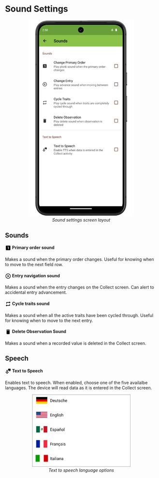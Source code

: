 Sound Settings
==============

<figure align="center" class="image">
  <img src="/_static/images/settings/sounds/settings_sounds_framed.png" width="350px"> 
  <figcaption><i>Sound settings screen
layout</i></figcaption> 
</figure>

Sounds
------

#### <img ref="primary" style="vertical-align: middle;" src="/_static/icons/settings/sounds/numeric-1-box.png" width="20px"> Primary order sound

Makes a sound when the primary order changes. Useful for knowing when to
move to the next field row.

#### <img ref="play" style="vertical-align: middle;" src="/_static/icons/settings/sounds/play-circle-outline.png" width="20px"> Entry navigation sound

Makes a sound when the entry changes on the Collect screen. Can alert to
accidental entry advancement.

#### <img ref="cycle" style="vertical-align: middle;" src="/_static/icons/settings/sounds/repeat.png" width="20px"> Cycle traits sound

Makes a sound when all the active traits have been cycled through.
Useful for knowing when to move to the next entry.

#### <img ref="delete" style="vertical-align: middle;" src="/_static/icons/settings/sounds/delete.png" width="20px"> Delete Observation Sound

Makes a sound when a recorded value is deleted in the Collect screen.

Speech
------

#### <img ref="speech" style="vertical-align: middle;" src="/_static/icons/settings/sounds/microphone-message.png" width="20px"> Text to Speech

Enables text to speech. When enabled, choose one of the five availalbe
languages. The device will read data as it is entered in the Collect
screen.

<figure align="center" class="image">
  <img src="/_static/images/settings/sounds/settings_sounds_choose_language.png" width="325px"> 
  <figcaption><i>Text to speech language
options</i></figcaption> 
</figure>
